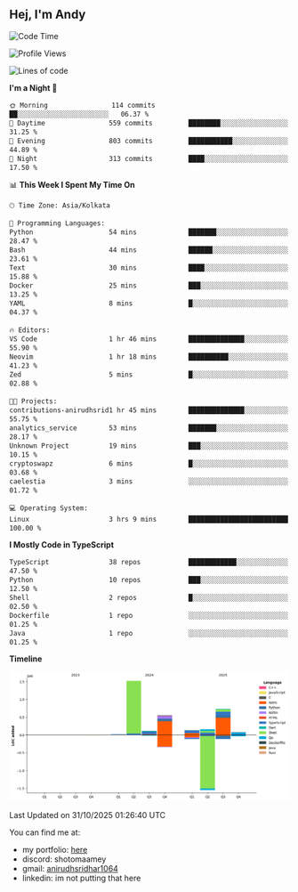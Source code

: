 ## Hej, I'm Andy

<!--START_SECTION:waka-->
![Code Time](http://img.shields.io/badge/Code%20Time-5%20hrs%2030%20mins-blue)

![Profile Views](http://img.shields.io/badge/Profile%20Views-28-blue)

![Lines of code](https://img.shields.io/badge/From%20Hello%20World%20I%27ve%20Written-3.3%20million%20lines%20of%20code-blue)

**I'm a Night 🦉** 

```text
🌞 Morning                114 commits         ██░░░░░░░░░░░░░░░░░░░░░░░   06.37 % 
🌆 Daytime                559 commits         ████████░░░░░░░░░░░░░░░░░   31.25 % 
🌃 Evening                803 commits         ███████████░░░░░░░░░░░░░░   44.89 % 
🌙 Night                  313 commits         ████░░░░░░░░░░░░░░░░░░░░░   17.50 % 
```


📊 **This Week I Spent My Time On** 

```text
🕑︎ Time Zone: Asia/Kolkata

💬 Programming Languages: 
Python                   54 mins             ███████░░░░░░░░░░░░░░░░░░   28.47 % 
Bash                     44 mins             ██████░░░░░░░░░░░░░░░░░░░   23.61 % 
Text                     30 mins             ████░░░░░░░░░░░░░░░░░░░░░   15.88 % 
Docker                   25 mins             ███░░░░░░░░░░░░░░░░░░░░░░   13.25 % 
YAML                     8 mins              █░░░░░░░░░░░░░░░░░░░░░░░░   04.37 % 

🔥 Editors: 
VS Code                  1 hr 46 mins        ██████████████░░░░░░░░░░░   55.90 % 
Neovim                   1 hr 18 mins        ██████████░░░░░░░░░░░░░░░   41.23 % 
Zed                      5 mins              █░░░░░░░░░░░░░░░░░░░░░░░░   02.88 % 

🐱‍💻 Projects: 
contributions-anirudhsrid1 hr 45 mins        ██████████████░░░░░░░░░░░   55.75 % 
analytics_service        53 mins             ███████░░░░░░░░░░░░░░░░░░   28.17 % 
Unknown Project          19 mins             ███░░░░░░░░░░░░░░░░░░░░░░   10.15 % 
cryptoswapz              6 mins              █░░░░░░░░░░░░░░░░░░░░░░░░   03.68 % 
caelestia                3 mins              ░░░░░░░░░░░░░░░░░░░░░░░░░   01.72 % 

💻 Operating System: 
Linux                    3 hrs 9 mins        █████████████████████████   100.00 % 
```

**I Mostly Code in TypeScript** 

```text
TypeScript               38 repos            ████████████░░░░░░░░░░░░░   47.50 % 
Python                   10 repos            ███░░░░░░░░░░░░░░░░░░░░░░   12.50 % 
Shell                    2 repos             █░░░░░░░░░░░░░░░░░░░░░░░░   02.50 % 
Dockerfile               1 repo              ░░░░░░░░░░░░░░░░░░░░░░░░░   01.25 % 
Java                     1 repo              ░░░░░░░░░░░░░░░░░░░░░░░░░   01.25 % 
```



**Timeline**

![Lines of Code chart](https://raw.githubusercontent.com/anirudhsridhar225/anirudhsridhar225/main/assets/bar_graph.png)


 Last Updated on 31/10/2025 01:26:40 UTC
<!--END_SECTION:waka-->

You can find me at:
- my portfolio: [here](https://anirudh.foo)
- discord: shotomaamey
- gmail: [anirudhsridhar1064](mailto:anirudhsridhar1064@gmail.com)
- linkedin: im not putting that here
